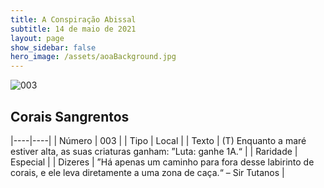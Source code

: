 ```yaml
---
title: A Conspiração Abissal
subtitle: 14 de maio de 2021
layout: page
show_sidebar: false
hero_image: /assets/aoaBackground.jpg
---
```


![003](https://cards-keyforge.s3.eu-north-1.amazonaws.com/media/pt/tac/003.png)

## Corais Sangrentos

|----|----|
| Número | 003 |
| Tipo | Local |
| Texto | (T) Enquanto a maré estiver alta, as suas criaturas ganham:  ”Luta: ganhe 1A.“ |
| Raridade | Especial |
| Dizeres | ”Há apenas um caminho para fora desse labirinto de corais,  e ele leva diretamente a uma zona de caça.“ – Sir Tutanos  |
